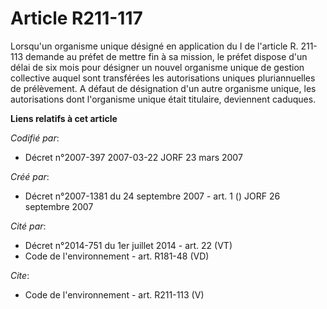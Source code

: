 # Article R211-117

Lorsqu'un organisme unique désigné en application du I de l'article R. 211-113 demande au préfet de mettre fin à sa mission,
le préfet dispose d'un délai de six mois pour désigner un nouvel organisme unique de gestion collective auquel sont
transférées les autorisations uniques pluriannuelles de prélèvement. A défaut de désignation d'un autre organisme unique, les
autorisations dont l'organisme unique était titulaire, deviennent caduques.

**Liens relatifs à cet article**

_Codifié par_:

  - Décret n°2007-397 2007-03-22 JORF 23 mars 2007

_Créé par_:

  - Décret n°2007-1381 du 24 septembre 2007 - art. 1 () JORF 26 septembre 2007

_Cité par_:

  - Décret n°2014-751 du 1er juillet 2014 - art. 22 (VT)
  - Code de l'environnement - art. R181-48 (VD)

_Cite_:

  - Code de l'environnement - art. R211-113 (V)
